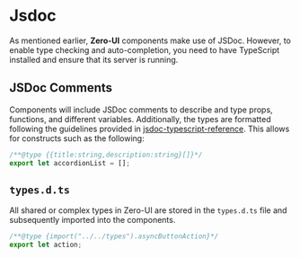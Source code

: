 # Jsdoc

As mentioned earlier, **Zero-UI** components make use of JSDoc. However, to enable type checking and auto-completion, you need to have TypeScript installed and ensure that its server is running.

## JSDoc Comments

Components will include JSDoc comments to describe and type props, functions, and different variables. Additionally, the types are formatted following the guidelines provided in [jsdoc-typescript-reference](https://www.typescriptlang.org/docs/handbook/jsdoc-supported-types.html). This allows for constructs such as the following:

```js
/**@type {{title:string,description:string}[]}*/
export let accordionList = [];
```

## `types.d.ts`

All shared or complex types in Zero-UI are stored in the `types.d.ts` file and subsequently imported into the components.

```js
/**@type {import("../../types").asyncButtonAction}*/
export let action;
```
